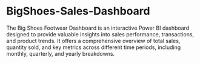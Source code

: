 # BigShoes-Sales-Dashboard
The Big Shoes Footwear Dashboard is an interactive Power BI dashboard designed to provide valuable insights into sales performance, transactions, and product trends. It offers a comprehensive overview of total sales, quantity sold, and key metrics across different time periods, including monthly, quarterly, and yearly breakdowns.
